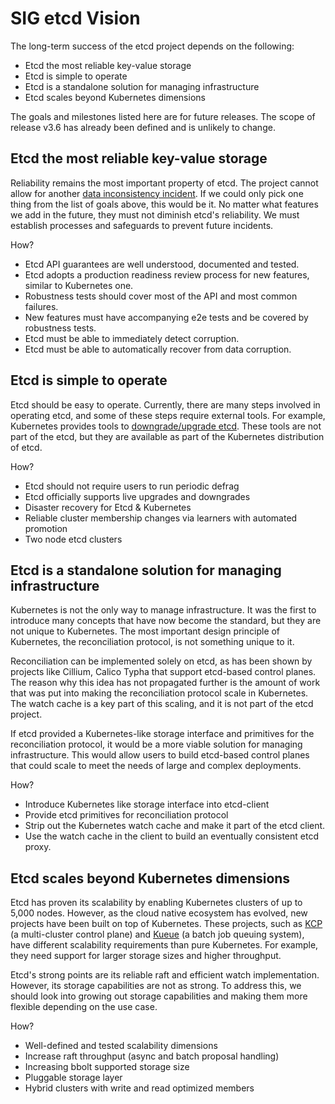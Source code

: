 # SIG etcd Vision

The long-term success of the etcd project depends on the following:
- Etcd the most reliable key-value storage
- Etcd is simple to operate
- Etcd is a standalone solution for managing infrastructure
- Etcd scales beyond Kubernetes dimensions

The goals and milestones listed here are for future releases. 
The scope of release v3.6 has already been defined and is unlikely to change.

## Etcd the most reliable key-value storage

Reliability remains the most important property of etcd.
The project cannot allow for another [data inconsistency incident].
If we could only pick one thing from the list of goals above, this would be it.
No matter what features we add in the future, 
they must not diminish etcd's reliability. 
We must establish processes and safeguards to prevent future incidents.

How?
- Etcd API guarantees are well understood, documented and tested.
- Etcd adopts a production readiness review process for new features, similar to Kubernetes one.
- Robustness tests should cover most of the API and most common failures.
- New features must have accompanying e2e tests and be covered by robustness tests.
- Etcd must be able to immediately detect corruption.
- Etcd must be able to automatically recover from data corruption.
 
[data inconsistency incident]: https://github.com/etcd-io/etcd/blob/main/Documentation/postmortems/v3.5-data-inconsistency.md

## Etcd is simple to operate

Etcd should be easy to operate.
Currently, there are many steps involved in operating etcd,
and some of these steps require external tools. 
For example, Kubernetes provides tools to [downgrade/upgrade etcd].
These tools are not part of the etcd,
but they are available as part of the Kubernetes distribution of etcd.

How?
- Etcd should not require users to run periodic defrag
- Etcd officially supports live upgrades and downgrades
- Disaster recovery for Etcd & Kubernetes
- Reliable cluster membership changes via learners with automated promotion
- Two node etcd clusters

## Etcd is a standalone solution for managing infrastructure

Kubernetes is not the only way to manage infrastructure.
It was the first to introduce many concepts that have now become the standard,
but they are not unique to Kubernetes.
The most important design principle of Kubernetes,
the reconciliation protocol, is not something unique to it.

Reconciliation can be implemented solely on etcd,
as has been shown by projects like Cillium,
Calico Typha that support etcd-based control planes.
The reason why this idea has not propagated further is
the amount of work that was put into making 
the reconciliation protocol scale in Kubernetes.
The watch cache is a key part of this scaling,
and it is not part of the etcd project.

If etcd provided a Kubernetes-like storage interface
and primitives for the reconciliation protocol,
it would be a more viable solution for managing infrastructure.
This would allow users to build etcd-based control planes that
could scale to meet the needs of large and complex deployments.

How?
- Introduce Kubernetes like storage interface into etcd-client
- Provide etcd primitives for reconciliation protocol
- Strip out the Kubernetes watch cache and make it part of the etcd client.
- Use the watch cache in the client to build an eventually consistent etcd proxy.
 
[downgrade/upgrade etcd]: https://github.com/kubernetes/kubernetes/tree/master/cluster/images/etcd

## Etcd scales beyond Kubernetes dimensions

Etcd has proven its scalability by enabling Kubernetes clusters of up to 5,000 nodes.
However, as the cloud native ecosystem has evolved, new projects have been built on top of Kubernetes.
These projects, such as [KCP] (a multi-cluster control plane) and [Kueue] (a batch job queuing system),
have different scalability requirements than pure Kubernetes.
For example, they need support for larger storage sizes and higher throughput.

Etcd's strong points are its reliable raft and efficient watch implementation.
However, its storage capabilities are not as strong.
To address this, we should look into growing out storage capabilities and making them more flexible depending on the use case.

How?
- Well-defined and tested scalability dimensions
- Increase raft throughput (async and batch proposal handling)
- Increasing bbolt supported storage size
- Pluggable storage layer
- Hybrid clusters with write and read optimized members


[KCP]: https://cloud.redhat.com/blog/an-introduction-to-kcp
[Kueue]: https://github.com/kubernetes-sigs/kueue

